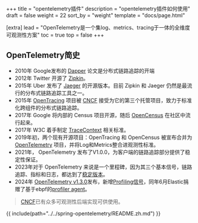 +++
title = "opentelemetry插件"
description = "opentelemetry插件如何使用"
draft = false
weight = 22
sort_by = "weight"
template = "docs/page.html"

[extra]
lead = "OpenTelemetry是一个集log、metrics、tracing于一体的全维度可观测性方案"
toc = true
top = false
+++

## OpenTelemetry简史

* 2010年 Google发布的 [Dapper](https://research.google/pubs/dapper-a-large-scale-distributed-systems-tracing-infrastructure/) 论文是分布式链路追踪的开端
* 2012年 Twitter 开源了 [Zipkin](https://zipkin.io/)。
* 2015年 Uber 发布了 [Jaeger](https://www.jaegertracing.io/) 的开源版本。目前 Zipkin 和 Jaeger 仍然是最流行的分布式链路追踪工具之一。
* 2015年 [OpenTracing](https://opentracing.io/) 项目被 [CNCF](https://www.cncf.io/) 接受为它的第三个托管项目，致力于标准化跨组件的分布式链路追踪。
* 2017年 Google 将内部的 Census 项目开源，随后 [OpenCensus](https://opencensus.io/) 在社区中流行起来。
* 2017年 W3C 着手制定 [TraceContext](https://github.com/w3c/trace-context) 相关标准。
* 2019年初，两个现有开源项目：OpenTracing 和 OpenCensus 被宣布合并为 [OpenTelemetry](https://opentelemetry.io/) 项目，并将Log和Metrics整合进观测性标准。
* 2021年， OpenTelemetry 发布了V1.0.0，为客户端的链路追踪部分提供了稳定性保证。
* 2023年对于 OpenTelemetry 来说是一个里程碑，因为其三个基本信号，链路追踪、指标和日志，都达到了[稳定版本](https://opentelemetry.io/status/)。
* 2024年 [OpenTelemetry v1.3.0](https://github.com/open-telemetry/opentelemetry-proto/releases/tag/v1.3.0)发布，新增[Profiling信号](https://opentelemetry.io/blog/2024/state-profiling/)，同年6月Elastic捐赠了基于ebpf的[profiler agent](https://github.com/open-telemetry/opentelemetry-ebpf-profiler)。

> [CNCF](https://landscape.cncf.io/?group=projects-and-products&view-mode=card&license=oss&classify=category&sort-by=stars&sort-direction=desc#observability-and-analysis--observability)已有众多可观测性后端实现可供使用。

{{ include(path="../../spring-opentelemetry/README.zh.md") }}